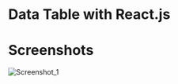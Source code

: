 # Data Table with React.js

# Screenshots

![Screenshot_1](https://user-images.githubusercontent.com/41873800/101661103-efd24500-3a58-11eb-8c90-3308b9c4ed86.png)
